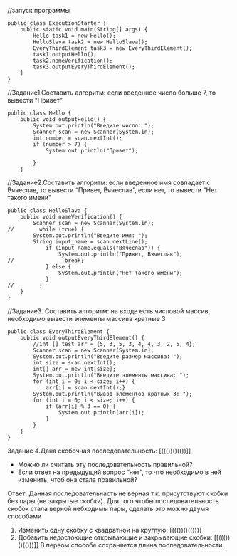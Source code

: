 //запуск программы

    public class ExecutionStarter {
        public static void main(String[] args) {
            Hello task1 = new Hello();
            HelloSlava task2 = new HelloSlava();
            EveryThirdElement task3 = new EveryThirdElement();
            task1.outputHello();
            task2.nameVerification();
            task3.outputEveryThirdElement();
        }
    }

//Задание1.Составить алгоритм: если введенное число больше 7, то вывести “Привет”

    public class Hello {
        public void outputHello() {
            System.out.println("Введите число: ");
            Scanner scan = new Scanner(System.in);
            int number = scan.nextInt();
            if (number > 7) {
                System.out.println("Привет");
    
            }
        }

//Задание2.Составить алгоритм: если введенное имя совпадает с Вячеслав, то вывести “Привет, Вячеслав”, если нет, то вывести "Нет такого имени"

    public class HelloSlava {
        public void nameVerification() {
            Scanner scan = new Scanner(System.in);
    //        while (true) {
            System.out.println("Введите имя: ");
            String input_name = scan.nextLine();
                if (input_name.equals("Вячеслав")) {
                    System.out.println("Привет, Вячеслав");
    //                break;
                } else {
                    System.out.println("Нет такого имени");
                }
    //        }
        }
    }
    
//Задание3. Составить алгоритм: на входе есть числовой массив, необходимо вывести элементы массива кратные 3
    
    public class EveryThirdElement {
        public void outputEveryThirdElement() {
            //int [] test_arr = {5, 3, 5, 3, 4, 4, 3, 2, 5, 4};
            Scanner scan = new Scanner(System.in);
            System.out.println("Введите размер массива: ");
            int size = scan.nextInt();
            int[] arr = new int[size];
            System.out.println("Введите элементы массива: ");
            for (int i = 0; i < size; i++) {
                arr[i] = scan.nextInt();}
            System.out.println("Вывод элементов кратных 3: ");
            for (int i = 0; i < size; i++) {
                if (arr[i] % 3 == 0) {
                    System.out.println(arr[i]);
                }
            }
        }
    }

Задание 4.Дана скобочная последовательность: [((())()(())]]
- Можно ли считать эту последовательность правильной?
- Если ответ на предыдущий вопрос “нет”, то что необходимо в ней изменить, чтоб она стала правильной?

Ответ:
Данная последовательнасть не верная т.к. присутствуют скобки без пары (не закрытые скобки).
Для того чтобы последовательность скобок стала верной небходимы пары, сделать это можно двумя способами
1. Изменить одну скобку с квадратной на круглую: [((())()(()))]
2. Добавить недостоющие открывающие и закрывающие скобки: [[((())()(()))]]
В первом способе сохраняется длина последовательности.

